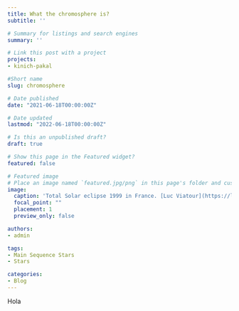 ```yaml
---
title: What the chromosphere is?
subtitle: ''

# Summary for listings and search engines
summary: ''

# Link this post with a project
projects: 
- kinich-pakal

#Short name
slug: chromosphere

# Date published
date: "2021-06-18T00:00:00Z"

# Date updated
lastmod: "2022-06-18T00:00:00Z"

# Is this an unpublished draft?
draft: true

# Show this page in the Featured widget?
featured: false

# Featured image
# Place an image named `featured.jpg/png` in this page's folder and customize its options here.
image:
  caption: 'Total Solar eclipse 1999 in France. [Luc Viatour](https://lucnix.be/)'
  focal_point: ""
  placement: 1
  preview_only: false

authors:
- admin

tags:
- Main Sequence Stars
- Stars

categories:
- Blog
---
```


Hola
